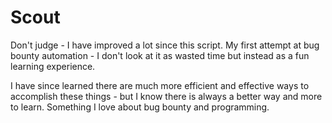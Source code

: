 # Scout

Don't judge - I have improved a lot since this script. My first attempt at bug bounty automation - I don't look at it as wasted time but instead as a fun learning experience. 

I have since learned there are much more efficient and effective ways to accomplish these things - but I know there is always a better way and more to learn. Something I love about bug bounty and programming.
